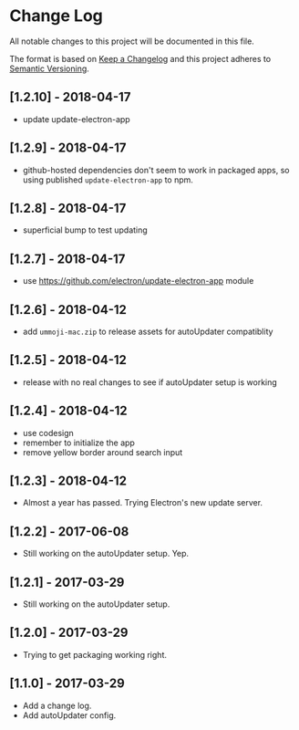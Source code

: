 # Change Log

All notable changes to this project will be documented in this file.

The format is based on [Keep a Changelog](http://keepachangelog.com/)
and this project adheres to [Semantic Versioning](http://semver.org/).


## [1.2.10] - 2018-04-17

- update update-electron-app

## [1.2.9] - 2018-04-17

- github-hosted dependencies don't seem to work in packaged apps, so using published `update-electron-app` to npm.

## [1.2.8] - 2018-04-17

- superficial bump to test updating

## [1.2.7] - 2018-04-17

- use https://github.com/electron/update-electron-app module

## [1.2.6] - 2018-04-12

- add `ummoji-mac.zip` to release assets for autoUpdater compatiblity

## [1.2.5] - 2018-04-12

- release with no real changes to see if autoUpdater setup is working

## [1.2.4] - 2018-04-12

- use codesign
- remember to initialize the app
- remove yellow border around search input

## [1.2.3] - 2018-04-12

- Almost a year has passed. Trying Electron's new update server.

## [1.2.2] - 2017-06-08

- Still working on the autoUpdater setup. Yep.

## [1.2.1] - 2017-03-29

- Still working on the autoUpdater setup.

## [1.2.0] - 2017-03-29

- Trying to get packaging working right.

## [1.1.0] - 2017-03-29

- Add a change log.
- Add autoUpdater config.
